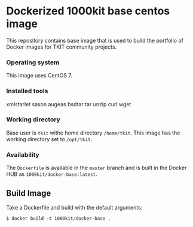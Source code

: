 # Dockerized 1000kit base centos image

This repository contains base image that is used to build the portfolio of Docker images for TKIT community projects.


### Operating system
This image uses CentOS 7.

### Installed tools

xmlstarlet saxon augeas bsdtar tar unzip curl wget 

### Working directory

Base user is `tkit` withe home directory `/home/tkit`.
This image has the working directory set to `/opt/tkit`.

### Availability

The `Dockerfile` is available in the `master` branch and is built in the Docker HUB as `1000kit/docker-base:latest`.

## Build Image

Take a Dockerfile and build with the default arguments:

~~~~
$ docker build -t 1000kit/docker-base .
~~~~

